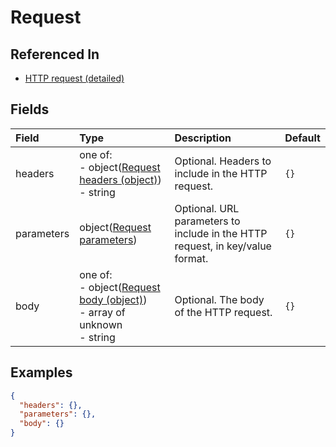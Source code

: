 
# Request



## Referenced In

- [HTTP request (detailed)](/docs/references/schemas/http-request-detailed)

## Fields

Field | Type | Description | Default
:-- | :-- | :-- | :--
headers | one of:<br/>- object([Request headers (object)](/docs/references/schemas/request-headers-object))<br/>- string | Optional. Headers to include in the HTTP request. | ``{}``
parameters | object([Request parameters](/docs/references/schemas/request-parameters)) | Optional. URL parameters to include in the HTTP request, in key/value format. | ``{}``
body | one of:<br/>- object([Request body (object)](/docs/references/schemas/request-body-object))<br/>- array of unknown<br/>- string | Optional. The body of the HTTP request. | ``{}``

## Examples

```json
{
  "headers": {},
  "parameters": {},
  "body": {}
}
```
